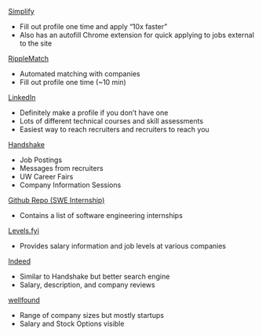 [Simplify](https://simplify.jobs/) 
- Fill out profile one time and apply “10x faster”
- Also has an autofill Chrome extension for quick applying to jobs external to the site

[RippleMatch](https://ripplematch.com/) 
- Automated matching with companies
- Fill out profile one time (~10 min)

[LinkedIn](https://linkedin.com/)
- Definitely make a profile if you don’t have one
- Lots of different technical courses and skill assessments
- Easiest way to reach recruiters and recruiters to reach you

[Handshake](https://app.joinhandshake.com/stu/postings)
- Job Postings
- Messages from recruiters
- UW Career Fairs
- Company Information Sessions

[Github Repo (SWE Internship)](https://github.com/pittcsc/Summer2024-Internships/)
- Contains a list of software engineering internships

[Levels.fyi](levels.fyi)
- Provides salary information and job levels at various companies

[Indeed](https://www.indeed.com/)
- Similar to Handshake but better search engine
- Salary, description, and company reviews

[wellfound](https://wellfound.com/candidates/overview)
- Range of company sizes but mostly startups
- Salary and Stock Options visible
